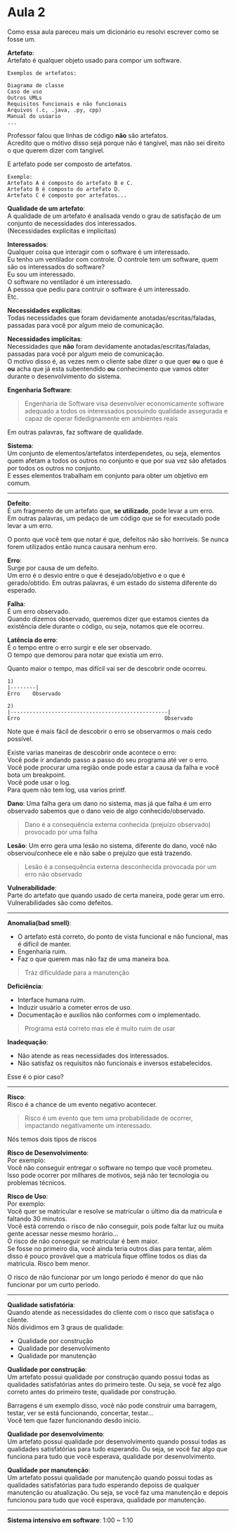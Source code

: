 # Aula 2
Como essa aula pareceu mais um dicionário eu resolvi escrever como se fosse um.  

**Artefato**:  
Artefato é qualquer objeto usado para compor um software.  
```
Exemplos de artefatos:

Diagrama de classe
Caso de uso
Outros UMLs
Requisitos funcionais e não funcionais
Arquivos (.c, .java, .py, cpp)
Manual do usúario
...
```
Professor falou que linhas de código **não** são artefatos.  
Acredito que o mótivo disso sejá porque não é tangível, mas não sei direito o que querem dizer com tangível.  

E artefato pode ser composto de artefatos.  
```
Exemplo:  
Artefato A é composto do artefato B e C.  
Artefato B é composto do artefato D.  
Artefato C é composto por artefatos...  
```

**Qualidade de um artefato**:  
A qualidade de um artefato é analisada vendo o grau de satisfação de um conjunto de necessidades dos interessados.  
(Necessidades explícitas e implícitas)  

**Interessados**:  
Qualquer coisa que interagir com o software é um interessado.  
Eu tenho um ventilador com controle. O controle tem um software, quem são os interessados do software?  
Eu sou um interessado.  
O software no ventilador é um interessado.  
A pessoa que pediu para contruir o software é um interessado.  
Etc.  

**Necessidades explícitas**:  
Todas necessidades que foram devidamente anotadas/escritas/faladas, passadas para você por algum meio de comunicação.  

**Necessidades implícitas**:  
Necessidades que **não** foram devidamente anotadas/escritas/faladas, passadas para você por algum meio de comunicação.  
O motivo disso é, as vezes nem o cliente sabe dizer o que quer **ou** o que é **ou** acha que já esta subentendido **ou** conhecimento que vamos obter durante o desenvolvimento do sistema.  

**Engenharia Software**:  
> Engenharia de Software visa desenvolver economicamente software adequado a todos os interessados possuindo qualidade assegurada e capaz de operar fidedignamente em ambientes reais

Em outras palavras, faz software de qualidade.  

**Sistema**:  
Um conjunto de elementos/artefatos interdependetes, ou seja, elementos quem afetam a todos os outros no conjunto e que por sua vez são afetados por todos os outros no conjunto.  
E esses elementos trabalham em conjunto para obter um objetivo em comum.  

---

**Defeito**:  
É um fragmento de um artefato que, **se utilizado**, pode levar a um erro.  
Em outras palavras, um pedaço de um código que se for executado pode levar a um erro.  

O ponto que você tem que notar é que, defeitos não são horriveis. Se nunca forem utilizados então nunca causara nenhum erro.  

**Erro**:  
Surge por causa de um defeito.  
Um erro é o desvio entre o que é desejado/objetivo e o que é gerado/obtido. Em outras palavras, é um estado do sistema diferente do esperado.  

**Falha**:  
É um erro observado.  
Quando dizemos observado, queremos dizer que estamos cientes da existência dele durante o código, ou seja, notamos que ele ocorreu.   

**Latência do erro**:  
É o tempo entre o erro surgir e ele ser observado.  
O tempo que demorou para notar que existia um erro.  

Quanto maior o tempo, mas difícil vai ser de descobrir onde ocorreu.  
```
1)
|--------|
Erro    Observado

2)
|--------------------------------------------------|
Erro                                              Observado
```

Note que é mais fácil de descobrir o erro se observarmos o mais cedo possível.  

Existe varias maneiras de descobrir onde acontece o erro:  
Você pode ir andando passo a passo do seu programa até ver o erro.  
Você pode procurar uma região onde pode estar a causa da falha e você bota um breakpoint.  
Você pode usar o log.  
Para quem não tem log, usa varios printf.  

**Dano**:
Uma falha gera um dano no sistema, mas já que falha é um erro observado sabemos que o dano veio de algo conhecido/observado.  
> Dano é a consequência externa conhecida (prejuízo observado) provocado por uma falha

**Lesão**:
Um erro gera uma lesão no sistema, diferente do dano, você não observou/conhece ele e não sabe o prejuízo que está trazendo.  
> Lesão é a consequência externa desconhecida provocada por um erro não observado

**Vulnerabilidade**:  
Parte do artefato que quando usado de certa maneira, pode gerar um erro.  
Vulnerabilidades são como defeitos.  

---

**Anomalia(bad smell)**:  
- O artefato está correto, do ponto de vista funcional e não funcional, mas é difícil de manter.  
- Engenharia ruim.  
- Faz o que querem mas não faz de uma maneira boa.  

> Tráz dificuldade para a manutenção

**Deficiência**:
- Interface humana ruim.  
- Induzir usuário a cometer erros de uso.  
- Documentação e auxílios não conformes com o implementado.  

> Programa está correto mas ele é muito ruim de usar

**Inadequação**:
- Não atende as reas necessidades dos interessados.  
- Não satisfaz os requisitos não funcionais e inversos estabelecidos.  

Esse é o pior caso?

---

**Risco**:  
Risco é a chance de um evento negativo acontecer.  
> Risco é um evento que tem uma probabilidade de ocorrer, impactando negativamente um interessado.  

Nós temos dois tipos de riscos  

**Risco de Desenvolvimento**:  
Por exemplo:  
Você não conseguir entregar o software no tempo que você prometeu.  
Isso pode ocorrer por milhares de motivos, sejá não ter tecnologia ou problemas técnicos.  

**Risco de Uso**:  
Por exemplo:  
Você quer se matricular e resolve se matricular o último dia da matricula e faltando 30 minutos.  
Você está correndo o risco de não conseguir, pois pode faltar luz ou muita gente acessar nesse mesmo horário...  
O risco de não conseguir se matricular é bem maior.  
Se fosse no primeiro dia, você ainda teria outros dias para tentar, além disso é pouco provável que a matricula fique offline todos os dias da matricula. Risco bem menor.  

O risco de não funcionar por um longo periodo é menor do que não funcionar por um curto periodo.  

---

**Qualidade satisfatória**:  
Quando atende as necessidades do cliente com o risco que satisfaça o cliente.  
Nós dividimos em 3 graus de qualidade:  
* Qualidade por construção
* Qualidade por desenvolvimento
* Qualidade por manutenção

**Qualidade por construção**:  
Um artefato possui qualidade por construção quando possui todas as qualidades satisfatórias antes do primeiro teste. Ou seja, se você fez algo correto antes do primeiro teste, qualidade por construção.  

Barragens é um exemplo disso, você não pode construir uma barragem, testar, ver se está funcionando, concertar, testar...  
Você tem que fazer funcionando desdo inicio.   

**Qualidade por desenvolvimento**:  
Um artefato possui qualidade por desenvolvimento quando possui todas as qualidades satisfatórias para tudo esperando. Ou seja, se você faz algo que funciona para tudo que você esperava, qualidade por desenvolvimento.  

**Qualidade por manutenção**:  
Um artefato possui qualidade por manutenção quando possui todas as qualidades satisfatórias para tudo esperando depoiss de qualquer manutenção ou atualização. Ou seja, se você faz uma manutenção e depois funcionou para tudo que você esperava, qualidade por manutenção.  

---

**Sistema intensivo em software**:  1:00 ~ 1:10

